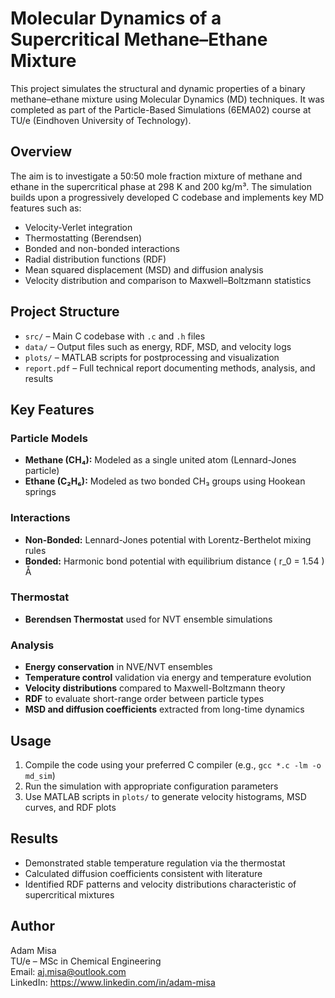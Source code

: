 # Molecular Dynamics of a Supercritical Methane–Ethane Mixture

This project simulates the structural and dynamic properties of a binary methane–ethane mixture using Molecular Dynamics (MD) techniques. It was completed as part of the Particle-Based Simulations (6EMA02) course at TU/e (Eindhoven University of Technology).

## Overview

The aim is to investigate a 50:50 mole fraction mixture of methane and ethane in the supercritical phase at 298 K and 200 kg/m³. The simulation builds upon a progressively developed C codebase and implements key MD features such as:

- Velocity-Verlet integration
- Thermostatting (Berendsen)
- Bonded and non-bonded interactions
- Radial distribution functions (RDF)
- Mean squared displacement (MSD) and diffusion analysis
- Velocity distribution and comparison to Maxwell–Boltzmann statistics

## Project Structure

- `src/` – Main C codebase with `.c` and `.h` files
- `data/` – Output files such as energy, RDF, MSD, and velocity logs
- `plots/` – MATLAB scripts for postprocessing and visualization
- `report.pdf` – Full technical report documenting methods, analysis, and results

## Key Features

### Particle Models
- **Methane (CH₄):** Modeled as a single united atom (Lennard-Jones particle)
- **Ethane (C₂H₆):** Modeled as two bonded CH₃ groups using Hookean springs

### Interactions
- **Non-Bonded:** Lennard-Jones potential with Lorentz-Berthelot mixing rules
- **Bonded:** Harmonic bond potential with equilibrium distance \( r_0 = 1.54 \) Å

### Thermostat
- **Berendsen Thermostat** used for NVT ensemble simulations

### Analysis
- **Energy conservation** in NVE/NVT ensembles
- **Temperature control** validation via energy and temperature evolution
- **Velocity distributions** compared to Maxwell-Boltzmann theory
- **RDF** to evaluate short-range order between particle types
- **MSD and diffusion coefficients** extracted from long-time dynamics

## Usage

1. Compile the code using your preferred C compiler (e.g., `gcc *.c -lm -o md_sim`)
2. Run the simulation with appropriate configuration parameters
3. Use MATLAB scripts in `plots/` to generate velocity histograms, MSD curves, and RDF plots

## Results

- Demonstrated stable temperature regulation via the thermostat
- Calculated diffusion coefficients consistent with literature
- Identified RDF patterns and velocity distributions characteristic of supercritical mixtures

## Author

Adam Misa  
TU/e – MSc in Chemical Engineering  
Email: aj.misa@outlook.com  
LinkedIn: https://www.linkedin.com/in/adam-misa

